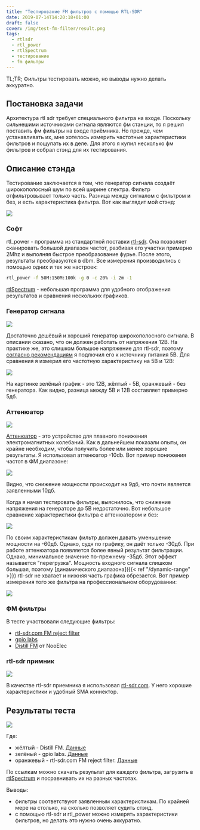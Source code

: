 ```yaml
---
title: "Тестирование FM фильтров с помощью RTL-SDR"
date: 2019-07-14T14:20:18+01:00
draft: false
cover: /img/test-fm-filter/result.png
tags:
  - rtlsdr
  - rtl_power
  - rtlSpectrum
  - тестирование
  - fm фильтры
---
```


TL;TR; Фильтры тестировать можно, но выводы нужно делать аккуратно.

## Постановка задачи

Архитектура rtl sdr требует специального фильтра на входе. Поскольку сильнешими источниками сигнала являются фм станции, то я решил поставить фм фильтры на входе приёмника. Но прежде, чем устанавливать их, мне хотелось измерить частотные характеристики фильтров и пощупать их в деле. Для этого я купил несколько фм фильтров и собрал стэнд для их тестирования.

## Описание стэнда

Тестирование заключается в том, что генератор сигнала создаёт широкополосный шум по всей ширине спектра. Фильтр отфильтровывает только часть. Разница между сигналом с фильтром и без, и есть характеристика фильтра. Вот как выглядит мой стэнд:

![](/img/test-fm-filter/1.jpg)

### Софт

rtl_power - программа из стандартной поставки [rtl-sdr](https://github.com/osmocom/rtl-sdr). Она позволяет сканировать большой диапазон частот, разбивая его участки примерно 2Mhz и выполняя быстрое преобразование фурье. После этого, результаты преобразуются в dbm. Все измерения производились с помощью одних и тех же настроек:

```bash
rtl_power -f 50M:150M:100k -g 0 -c 20% -i 2m -1
```

[rtlSpectrum](http://github.com/dernasherbrezon/rtlSpectrum) - небольшая программа для удобного отображения результатов и сравнения нескольких графиков.

### Генератор сигнала

![](/img/test-fm-filter/noise-source.jpg)

Достаточно дешёвый и хороший генератор широкополосного сигнала. В описании сказано, что он должен работать от напряжения 12В. На практике же, это слишком большое напряжение для rtl-sdr, поэтому [согласно рекомендациям](http://blog.radiospy.ru/testy/achx-metr-iz-svistka.html#more-1452) я подлючил его к источнику питания 5В. Для сравнения я измерил его частотную характеристику на 5В и 12В:

![](/img/test-fm-filter/5v-12v.png)

На картинке зелёный график - это 12В, жёлтый - 5В, оранжевый - без генератора. Как видно, разница между 5В и 12В составляет примерно 5дб.

### Аттенюатор

![](/img/test-fm-filter/attenuator.jpg)

[Аттенюатор](https://ru.wikipedia.org/wiki/Аттенюатор) - это устройство для плавного понижения электромагнитных колебаний. Как в дальнейшем показали опыты, он крайне необходим, чтобы получить более или менее хорошие результаты. Я использовал аттенюатор -10db. Вот пример понижения частот в ФМ диапазоне:

![](/img/test-fm-filter/compare-attenuator-5v.png)

Видно, что снижение мощности происходит на 9дб, что почти является заявленными 10дб. 

Когда я начал тестировать фильтры, выяснилось, что снижение напряжения на генераторе до 5В недостаточно. Вот небольшое сравнение характеристики фильтра с аттенюатором и без:

![](/img/test-fm-filter/rtl-sdr-attenuator-effect.png)

По своим характеристикам фильтр должен давать уменьшение мощности на -60дб. Однако, судя по графику, он даёт только -30дб. При работе аттенюатора появляется более явный результат фильтрации. Однако, минимальное значение по-прежнему -35дб. Этот эффект называется "перегрузка". Мощность входного сигнала слишком большая, поэтому [динамического диапазона]({{< ref "/dynamic-range" >}}) rtl-sdr не хватает и нижняя часть графика обрезается. Вот пример измерения того же фильтра на профессиональном оборудовании:

![](/img/test-fm-filter/rtl-sdr-fm-filter-real.jpg)

### ФМ фильтры

В тесте участвовали следующие фильтры:

- [rtl-sdr.com FM reject filter](https://www.rtl-sdr.com/rtl-sdr-com-broadcast-fm-band-stop-filter-88-108-mhz-reject-now-for-sale/)
- [gpio labs](https://www.ebay.com/itm/FM-Notch-Filter-88-108MHz-Excellent-Rejection-85dB-Bandstop-9th-order-FM-Trap/282342066492?hash=item41bce6093c:g:O2MAAOSw-0xYTW3W)
- [Distill FM](https://www.amazon.co.uk/NooElec-Distill-Barebones-Broadcast-Applications/dp/B076D354LW) от NooElec

### rtl-sdr примник

![](/img/test-fm-filter/rtl-sdr.jpg)

В качестве rtl-sdr приемника я использовал [rtl-sdr.com](https://www.amazon.com/dp/B0129EBDS2/ref=as_li_ss_tl?ie=UTF8&linkCode=sl1&tag=rsv0f-20&linkId=9806dfa291f74f7cdb49e2cfbe3d34eb). У него хорошие характеристики и удобный SMA коннектор.

## Результаты теста

![](/img/test-fm-filter/result.png)

Где:

 - жёлтый - Distill FM. [Данные](/img/test-fm-filter/nooelec_diff.csv)
 - зелёный - gpio labs. [Данные](/img/test-fm-filter/gpio_diff.csv)
 - оранжевый - rtl-sdr.com FM reject filter. [Данные](/img/test-fm-filter/rtlsdrcom_diff.csv)

По ссылкам можно скачать результат для каждого фильтра, загрузить в [rtlSpectrum](http://github.com/dernasherbrezon/rtlSpectrum) и посравнивать их на разных частотах.

Выводы:

 - фильтры соответствуют заявленным характеристикам. По крайней мере на столько, на сколько позволяет судить стэнд.
 - с помощью rtl-sdr и rtl_power можно измерять характеристики фильтров, но делать это нужно очень аккуратно.


